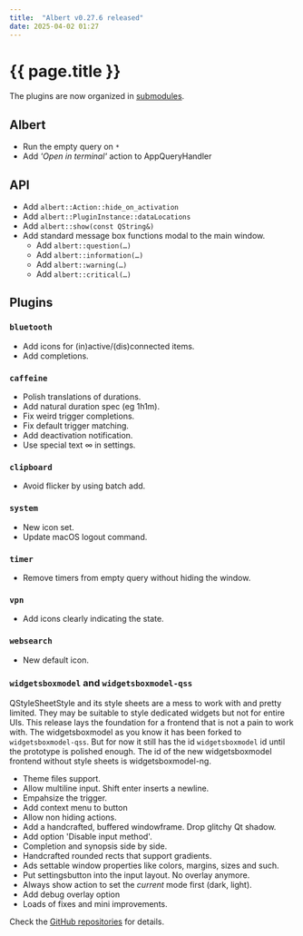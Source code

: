 ```yaml
---
title:  "Albert v0.27.6 released"
date: 2025-04-02 01:27
---
```


# {{ page.title }}

The plugins are now organized in [submodules](https://github.com/albertlauncher/albert/tree/main/plugins).

## Albert

- Run the empty query on `*`
- Add *'Open in terminal'* action to AppQueryHandler

## API

- Add `albert::Action::hide_on_activation`
- Add `albert::PluginInstance::dataLocations`
- Add `albert::show(const QString&)`
- Add standard message box functions modal to the main window.
  - Add `albert::question(…)`
  - Add `albert::information(…)`
  - Add `albert::warning(…)`
  - Add `albert::critical(…)`

## Plugins

### ``bluetooth``

- Add icons for (in)active/(dis)connected items.
- Add completions.

### ``caffeine``

- Polish translations of durations.
- Add natural duration spec (eg 1h1m).
- Fix weird trigger completions.
- Fix default trigger matching.
- Add deactivation notification.
- Use special text ∞ in settings.

### ``clipboard``

- Avoid flicker by using batch add.

### ``system``

- New icon set.
- Update macOS logout command.

### ``timer``

- Remove timers from empty query without hiding the window.

### ``vpn``

- Add icons clearly indicating the state.

### ``websearch``

- New default icon.

### ``widgetsboxmodel`` and ``widgetsboxmodel-qss``

QStyleSheetStyle and its style sheets are a mess to work with and pretty limited.
They may be suitable to style dedicated widgets but not for entire UIs.
This release lays the foundation for a frontend that is not a pain to work with.
The widgetsboxmodel as you know it has been forked to ``widgetsboxmodel-qss``.
But for now it still has the id `widgetsboxmodel` id until the prototype is polished enough.
The id of the new widgetsboxmodel frontend without style sheets is widgetsboxmodel-ng.

- Theme files support.
- Allow multiline input. Shift enter inserts a newline.
- Empahsize the trigger.
- Add context menu to button
- Allow non hiding actions.
- Add a handcrafted, buffered windowframe. Drop glitchy Qt shadow.
- Add option 'Disable input method'.
- Completion and synopsis side by side.
- Handcrafted rounded rects that support gradients.
- Ads settable window properties like colors, margins, sizes and such.
- Put settingsbutton into the input layout. No overlay anymore.
- Always show action to set the _current_ mode first (dark, light).
- Add debug overlay option
- Loads of fixes and mini improvements.

Check the [GitHub repositories](https://github.com/albertlauncher/albert/commits/v0.27.6) for details.
